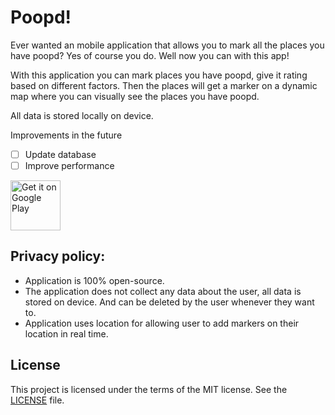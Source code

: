 # Poopd!
Ever wanted an mobile application that allows you to mark all the places you have poopd? Yes of course you do. Well now you can with this app!

With this application you can mark places you have poopd, give it rating based on different factors. Then the places will get a marker on a dynamic map where you can visually see the places you have poopd.

All data is stored locally on device.

Improvements in the future
- [ ] Update database
- [ ] Improve performance

<a href='https://play.google.com/store/apps/details?id=lars.wherehaveishit&pcampaignid=MKT-Other-global-all-co-prtnr-py-PartBadge-Mar2515-1'>
  <img alt='Get it on Google Play'
  height="80"
  src='https://play.google.com/intl/en_us/badges/images/generic/en_badge_web_generic.png'/>
</a>

## Privacy policy:
* Application is 100% open-source.
* The application does not collect any data about the user, all data is stored on device. And can be deleted by the user whenever they want to.
* Application uses location for allowing user to add markers on their location in real time.

## License
This project is licensed under the terms of the MIT license. See the [LICENSE](LICENSE) file.
